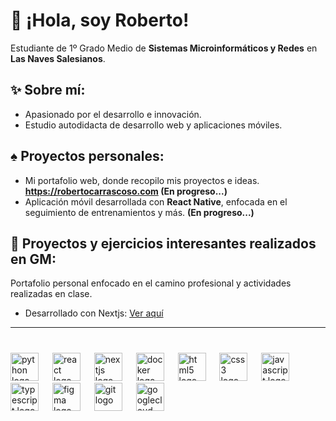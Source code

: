 # 👋 ¡Hola, soy Roberto!  
Estudiante de 1º Grado Medio de **Sistemas Microinformáticos y Redes** en **Las Naves Salesianos**.  

## ✨ Sobre mí:  
* Apasionado por el desarrollo e innovación.  
* Estudio autodidacta de desarrollo web y aplicaciones móviles.  

## ♠︎ Proyectos personales:  
* Mi portafolio web, donde recopilo mis proyectos e ideas. **https://robertocarrascoso.com (En progreso...)**  
* Aplicación móvil desarrollada con **React Native**, enfocada en el seguimiento de entrenamientos y más. **(En progreso...)**  


## 🦈 Proyectos y ejercicios interesantes realizados en GM:  
Portafolio personal enfocado en el camino profesional y actividades realizadas en clase.  
* Desarrollado con Nextjs: [Ver aquí](https://bitacora-laboral-roberto-carrascoso.vercel.app/)  

---

###
<br clear="both">

<div align="left">
  <img src="https://cdn.jsdelivr.net/gh/devicons/devicon/icons/python/python-original.svg" height="45" alt="python logo"  />
  <img width="14" />
  <img src="https://cdn.jsdelivr.net/gh/devicons/devicon/icons/react/react-original.svg" height="45" alt="react logo"  />
  <img width="14" />
  <img src="https://cdn.jsdelivr.net/gh/devicons/devicon/icons/nextjs/nextjs-original.svg" height="45" alt="nextjs logo"  />
  <img width="14" />
  <img src="https://cdn.jsdelivr.net/gh/devicons/devicon/icons/docker/docker-original.svg" height="45" alt="docker logo"  />
  <img width="14" />
  <img src="https://cdn.jsdelivr.net/gh/devicons/devicon/icons/html5/html5-original.svg" height="45" alt="html5 logo"  />
  <img width="14" />
  <img src="https://cdn.jsdelivr.net/gh/devicons/devicon/icons/css3/css3-original.svg" height="45" alt="css3 logo"  />
  <img width="14" />
  <img src="https://cdn.jsdelivr.net/gh/devicons/devicon/icons/javascript/javascript-original.svg" height="45" alt="javascript logo"  />
  <img width="14" />
  <img src="https://cdn.jsdelivr.net/gh/devicons/devicon/icons/typescript/typescript-original.svg" height="45" alt="typescript logo"  />
  <img width="14" />
  <img src="https://cdn.jsdelivr.net/gh/devicons/devicon/icons/figma/figma-original.svg" height="45" alt="figma logo"  />
  <img width="14" />
  <img src="https://cdn.jsdelivr.net/gh/devicons/devicon/icons/git/git-original.svg" height="45" alt="git logo"  />
  <img width="14" />
  <img src="https://cdn.jsdelivr.net/gh/devicons/devicon/icons/googlecloud/googlecloud-original.svg" height="45" alt="googlecloud logo"  />
</div>